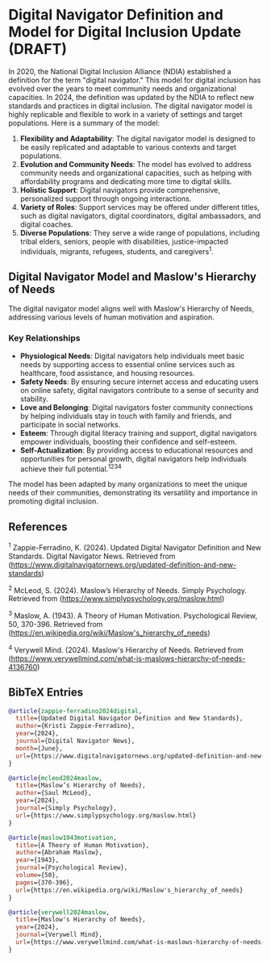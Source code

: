 # Digital Navigator Definition and Model for Digital Inclusion Update (DRAFT)

In 2020, the National Digital Inclusion Alliance (NDIA) established a definition for the term "digital navigator." This model for digital inclusion has evolved over the years to meet community needs and organizational capacities. In 2024, the definition was updated by the NDIA to reflect new standards and practices in digital inclusion. The digital navigator model is highly replicable and flexible to work in a variety of settings and target populations. Here is a summary of the model:

1. **Flexibility and Adaptability**: The digital navigator model is designed to be easily replicated and adaptable to various contexts and target populations.
2. **Evolution and Community Needs**: The model has evolved to address community needs and organizational capacities, such as helping with affordability programs and dedicating more time to digital skills.
3. **Holistic Support**: Digital navigators provide comprehensive, personalized support through ongoing interactions.
4. **Variety of Roles**: Support services may be offered under different titles, such as digital navigators, digital coordinators, digital ambassadors, and digital coaches.
5. **Diverse Populations**: They serve a wide range of populations, including tribal elders, seniors, people with disabilities, justice-impacted individuals, migrants, refugees, students, and caregivers<sup>1</sup>.


## Digital Navigator Model and Maslow's Hierarchy of Needs

The digital navigator model aligns well with Maslow's Hierarchy of Needs, addressing various levels of human motivation and aspiration.

### Key Relationships

- **Physiological Needs**: Digital navigators help individuals meet basic needs by supporting access to essential online services such as healthcare, food assistance, and housing resources.
- **Safety Needs**: By ensuring secure internet access and educating users on online safety, digital navigators contribute to a sense of security and stability.
- **Love and Belonging**: Digital navigators foster community connections by helping individuals stay in touch with family and friends, and participate in social networks.
- **Esteem**: Through digital literacy training and support, digital navigators empower individuals, boosting their confidence and self-esteem.
- **Self-Actualization**: By providing access to educational resources and opportunities for personal growth, digital navigators help individuals achieve their full potential.<sup>1234</sup>

The model has been adapted by many organizations to meet the unique needs of their communities, demonstrating its versatility and importance in promoting digital inclusion.

## References

<sup>1</sup> Zappie-Ferradino, K. (2024). Updated Digital Navigator Definition and New Standards. Digital Navigator News. Retrieved from (https://www.digitalnavigatornews.org/updated-definition-and-new-standards)

<sup>2</sup> McLeod, S. (2024). Maslow’s Hierarchy of Needs. Simply Psychology. Retrieved from (https://www.simplypsychology.org/maslow.html)

<sup>3</sup> Maslow, A. (1943). A Theory of Human Motivation. Psychological Review, 50, 370-396. Retrieved from (https://en.wikipedia.org/wiki/Maslow's_hierarchy_of_needs)

<sup>4</sup> Verywell Mind. (2024). Maslow's Hierarchy of Needs. Retrieved from (https://www.verywellmind.com/what-is-maslows-hierarchy-of-needs-4136760)

## BibTeX Entries

```bibtex
@article{zappie-ferradino2024digital,
  title={Updated Digital Navigator Definition and New Standards},
  author={Kristi Zappie-Ferradino},
  year={2024},
  journal={Digital Navigator News},
  month={June},
  url={https://www.digitalnavigatornews.org/updated-definition-and-new-standards}
}

@article{mcleod2024maslow,
  title={Maslow’s Hierarchy of Needs},
  author={Saul McLeod},
  year={2024},
  journal={Simply Psychology},
  url={https://www.simplypsychology.org/maslow.html}
}

@article{maslow1943motivation,
  title={A Theory of Human Motivation},
  author={Abraham Maslow},
  year={1943},
  journal={Psychological Review},
  volume={50},
  pages={370-396},
  url={https://en.wikipedia.org/wiki/Maslow's_hierarchy_of_needs}
}

@article{verywell2024maslow,
  title={Maslow's Hierarchy of Needs},
  year={2024},
  journal={Verywell Mind},
  url={https://www.verywellmind.com/what-is-maslows-hierarchy-of-needs-4136760}
}
